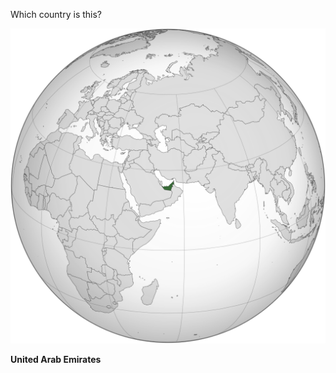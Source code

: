 Which country is this?

![Map of a country](images/United_Arab_Emirates_(orthographic_projection).svg)
<!--question-->
**United Arab Emirates**